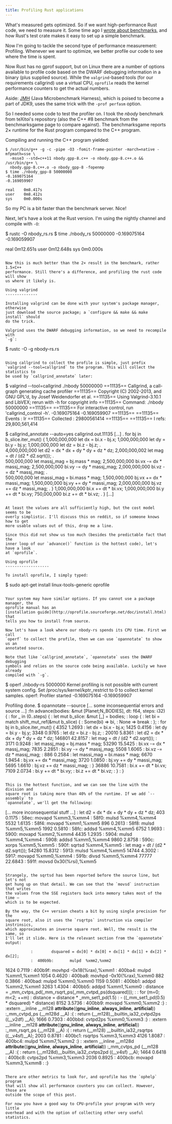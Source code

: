 ```yaml
---
title: Profiling Rust applications
---
```


What's measured gets optimized. So if we want high-performance Rust code, we
need to measure it. Some time ago I 
[wrote about benchmarks](/2015/06/16/bench.html), and how Rust's test crate
makes it easy to set up a simple benchmark.

Now I'm going to tackle the second type of performance measurement: Profiling.
Whenever we want to optimize, we better profile our code to see where the time
is spent.

Now Rust has no gprof support, but on Linux there are a number of options
available to profile code based on the DWARF debugging information in a binary
(plus supplied source). While the `valgrind`-based tools (for our requirements 
callgrind) use a virtual CPU, `oprofile` reads the kernel performance counters
to get the actual numbers. 

Aside: [JMH](http://openjdk.java.net/projects/code-tools/jmh/) (Java 
Microbenchmark Harness), which is poised to become a part of JDK9, uses the 
same trick with the `-prof perfasm` option.

So I needed some code to test the profiler on. I took the *nbody* benchmark
from teXitoi's repository (also the C++ #8 benchmark from the benchmarksgame 
page to compare against). The benchmarksgame reports 2× runtime for the Rust
program compared to the C++ program.

Compiling and running the C++ program yielded:

```
$ /usr/bin/g++ -g -c -pipe -O3 -fomit-frame-pointer -march=native -mfpmath=sse \
  -msse3 --std=c++11 nbody.gpp-8.c++ -o nbody.gpp-8.c++.o && /usr/bin/g++ \
  nbody.gpp-8.c++.o -o nbody_gpp-8 -fopenmp
$ time ./nbody_gpp-8 50000000
-0.169075164
-0.169059907

real    0m8.417s
user    0m8.412s
sys     0m0.000s
```

So my PC is a bit faster than the benchmark server. Nice!

Next, let's have a look at the Rust version. I'm using the nightly channel and
compile with `-O`:

$ rustc -O nbody_rs.rs
$ time ./nbody_rs 50000000
-0.169075164
-0.169059907

real    0m12.651s
user    0m12.648s
sys     0m0.000s
```

Now this is much better than the 2× result in the benchmark, rather 1.5×C++
performance. Still there's a difference, and profiling the rust code will show
us where it likely is.

Using valgrind
--------------

Installing valgrind can be done with your system's package manager, otherwise
just download the source package; a `configure && make && make install` should
do the trick.

Valgrind uses the DWARF debugging information, so we need to recompile with 
`-g`:

```
$ rustc -O -g nbody-rs.rs
```

Using callgrind to collect the profile is simple, just prefix 
`valgrind --tool=callgrind` to the program. This will collect the statistics to
be used by `callgrind_annotate` later:

```
$ valgrind --tool=callgrind ./nbody 50000000
==11135== Callgrind, a call-graph generating cache profiler
==11135== Copyright (C) 2002-2013, and GNU GPL'd, by Josef Weidendorfer et al.
==11135== Using Valgrind-3.10.1 and LibVEX; rerun with -h for copyright info
==11135== Command: ./nbody 50000000
==11135== 
==11135== For interactive control, run 'callgrind_control -h'.
-0.169075164
-0.169059907
==11135== 
==11135== Events    : Ir
==11135== Collected : 29800561414
==11135== 
==11135== I   refs:      29,800,561,414

$ callgrind_annotate --auto=yes callgrind.out.11135
[...]
            .              for bj in b_slice.iter_mut() {
1,000,000,000                  let dx = bi.x - bj.x;
1,000,000,000                  let dy = bi.y - bj.y;
1,000,000,000                  let dz = bi.z - bj.z;
            .  
4,000,000,000                  let d2 = dx * dx + dy * dy + dz * dz;
2,000,000,002                  let mag = dt / (d2 * d2.sqrt());
            .  
  500,000,000                  let massj_mag = bj.mass * mag;
2,500,000,000                  bi.vx -= dx * massj_mag;
2,500,000,000                  bi.vy -= dy * massj_mag;
2,000,000,000                  bi.vz -= dz * massj_mag;
            .  
  500,000,000                  let massi_mag = bi.mass * mag;
1,500,000,000                  bj.vx += dx * massi_mag;
1,500,000,000                  bj.vy += dy * massi_mag;
2,000,000,000                  bj.vz += dz * massi_mag;
            .              }
1,000,000,000              bi.x += dt * bi.vx;
1,000,000,000              bi.y += dt * bi.vy;
  750,000,000              bi.z += dt * bi.vz;
            .          }
[...]
```

At least the values are all sufficiently high, but the cost model seems to be
overly simplistic. I'll discuss this on reddit, so if someone knows how to get
more usable values out of this, drop me a line.

Since this did not show us too much (besides the predictable fact that the
inner loop of our `advance()` function is the hottest code), let's have a look
at `oprofile`.

Using oprofile
-------------------

To install oprofile, I simply typed:

```
$ sudo apt-get install linux-tools-generic oprofile
```

Your system may have similar options. If you cannot use a package manager, the 
oprofile manual has an 
[installation guide](http://oprofile.sourceforge.net/doc/install.html) that
tells you how to install from source.

Now let's have a look where our nbody-rs spends its CPU time. First we call 
`operf` to collect the profile, then we can use `opannotate` to show us an 
annotated source.

Note that like `callgrind_annotate`, `opannotate` uses the DWARF debugging
symbols and relies on the source code being available. Luckily we have already
compiled with `-g`.

```
$ operf ./nbody-rs 5000000
Kernel profiling is not possible with current system config.
Set /proc/sys/kernel/kptr_restrict to 0 to collect kernel samples.
operf: Profiler started
-0.169075164
-0.169059907

Profiling done.
$ opannotate --source
[... some inconsequential errors and source ...]
              :fn advance(bodies: &mut [Planet;N_BODIES], dt: f64, steps: i32) {
               :    for _ in (0..steps) {
               :        let mut b_slice: &mut [_] = bodies;
               :        loop {
               :            let bi = match shift_mut_ref(&mut b_slice) {
               :                Some(bi) => bi,
               :                None => break
               :            };
               :            for bj in b_slice.iter_mut() {
  4352  1.2693 :                let dx = bi.x - bj.x;
  1425  0.4156 :                let dy = bi.y - bj.y;
  3348  0.9765 :                let dz = bi.z - bj.z;
               :
 20010  5.8361 :                let d2 = dx * dx + dy * dy + dz * dz;
146801 42.8157 :                let mag = dt / (d2 * d2.sqrt());
               :
  3171  0.9248 :                let massj_mag = bj.mass * mag;
 53290 15.5425 :                bi.vx -= dx * massj_mag;
  7835  2.2851 :                bi.vy -= dy * massj_mag;
  5508  1.6065 :                bi.vz -= dz * massj_mag;
               :
   886  0.2584 :                let massi_mag = bi.mass * mag;
  6670  1.9454 :                bj.vx += dx * massi_mag;
  3720  1.0850 :                bj.vy += dy * massi_mag;
  5695  1.6610 :                bj.vz += dz * massi_mag;
               :            }
 36886 10.7581 :            bi.x += dt * bi.vx;
  7109  2.0734 :            bi.y += dt * bi.vy;
               :            bi.z += dt * bi.vz;
               :        }
               :    }
```

This is the hottest function, and we can see the line with the division and
square root is taking more than 40% of the runtime. If we add `--assembly` to
`opannotate`, we'll get the following:

```
[... more inconsequential stuff ...]
               :                let d2 = dx * dx + dy * dy + dz * dz;
   403  0.1175 :    58ec:       movapd %xmm3,%xmm4
               :    58f0:       mulsd  %xmm4,%xmm4
  5532  1.6135 :    58f4:       movapd %xmm1,%xmm5
   896  0.2613 :    58f8:       mulsd  %xmm5,%xmm5
  1992  0.5810 :    58fc:       addsd  %xmm4,%xmm5
  6752  1.9693 :    5900:       movapd %xmm2,%xmm4
  4435  1.2935 :    5904:       mulsd  %xmm4,%xmm4
               :    5908:       addsd  %xmm5,%xmm4
  9860  2.8758 :    590c:       xorps  %xmm5,%xmm5
               :    590f:       sqrtsd %xmm4,%xmm5
               :                let mag = dt / (d2 * d2.sqrt());
 54280 15.8312 :    5913:       mulsd  %xmm4,%xmm5
 14744  4.3002 :    5917:       movapd %xmm0,%xmm4
               :    591b:       divsd  %xmm5,%xmm4
 77777 22.6843 :    591f:       movsd  0x30(%rsi),%xmm5
```
 
Strangely, the sqrtsd has been reported before the source line, but let's not
get hung up on that detail. We can see that the `movsd` instruction that writes
the values from the SSE registers back into memory takes most of the time –
which is to be expected.

By the way, the C++ version cheats a bit by using single precision for the
square root, also it uses the `rsqrtps` instruction via compiler instrinsics,
which approximates an inverse square root. Well, the result is the same, so
I'll let it slide. Here is the relevant section from the `opannotate` output:

```
               :        dsquared = dx[0] * dx[0] + dx[1] * dx[1] + dx[2] * dx[2];
               :  400b9b:       mulpd  %xmm2,%xmm2
  1624  0.7119 :  400b9f:       movhpd -0x18(%rax),%xmm1
               :  400ba4:       mulpd  %xmm1,%xmm1
  1054  0.4620 :  400ba8:       movhpd -0x10(%rax),%xmm0
   882  0.3866 :  400bad:       mulpd  %xmm0,%xmm0
  1159  0.5081 :  400bb1:       addpd  %xmm2,%xmm1
  3263  1.4304 :  400bb5:       addpd  %xmm1,%xmm0
               :        distance = _mm_cvtps_pd(_mm_rsqrt_ps(_mm_cvtpd_ps(dsquared)));
               :
               :        for (m=0; m<2; ++m)
               :          distance = distance * _mm_set1_pd(1.5)
               :            - ((_mm_set1_pd(0.5) * dsquared) * distance)
  8152  3.5736 :  400bb9:       movapd %xmm0,%xmm2
               :}
               :
               :extern __inline __m128 __attribute__((__gnu_inline__, __always_inline__, __artificial__))
               :_mm_cvtpd_ps (__m128d __A)
               :{
               :  return (__m128)__builtin_ia32_cvtpd2ps ((__v2df) __A);
  1666  0.7303 :  400bbd:       cvtpd2ps %xmm0,%xmm3
               :}
               :
               :extern __inline __m128 __attribute__((__gnu_inline__, __always_inline__, __artificial__))
               :_mm_rsqrt_ps (__m128 __A)
               :{
               :  return (__m128) __builtin_ia32_rsqrtps ((__v4sf)__A);
  2003  0.8781 :  400bc1:       rsqrtps %xmm3,%xmm3
  4126  1.8087 :  400bc4:       mulpd  %xmm7,%xmm2
               :}
               :
               :extern __inline __m128d __attribute__((__gnu_inline__, __always_inline__, __artificial__))
               :_mm_cvtps_pd (__m128 __A)
               :{
               :  return (__m128d)__builtin_ia32_cvtps2pd ((__v4sf) __A);
  1464  0.6418 :  400bc8:       cvtps2pd %xmm3,%xmm3
  2036  0.8925 :  400bcb:       movapd %xmm3,%xmm8
               :
               :}
```

There are other metrics to look for, and oprofile has the `ophelp`  program 
that will show all performance counters you can collect. However, those are
outside the scope of this post.

For now you have a good way to CPU-profile your program with very little 
overhead and with the option of collecting other very useful statistics.
